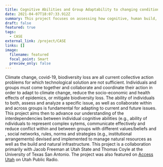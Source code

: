 ```yaml
---
title: Cognitive Abilities and Group Adaptability to changing conditions
date: 2021-04-07T18:07:33.912Z
summary: This project focuses on assessing how cognitive, human build, natural and social infrastructure affect adaptation and resilience.
draft: false
featured: true
tags:
  - CASE
external_link: /project/CASE
links: []
image:
  filename: featured
  focal_point: Smart
  preview_only: false
---
```

Climate change, covid-19, biodiversity loss are all current collective action problems for which technological solution are not sufficient. Individuals and groups must come together and collaborate and coordinate their action in order to adapt to climate change, reduce the socio-economic and health effects of epidemics, or mitigate biodiversity loss. The ability of individuals to both, assess and analyze a specific issue, as well as collaborate within and across groups is fundamental for adapting to current and future issues. This project aims then to advance our understanding of the interdependencies between individual cognitive abilities (e.g., ability of ndividuals to represent complex sytems, communicate effectively and reduce conflict within and between groups with different values/beliefs and , social networks, rules, norms and strategies (e.g., institutional arrangements) devised and implemented to manage natural resources as well as the build and natural infrastructure. This project is a collaboration primarily with Jacob Freeman at Utah State and Thomas Coyle at the University of Texas San Antonio. The project was also featured on [Access Utah](https://www.upr.org/post/iq-and-social-intelligence-wednesdays-access-utah) on Utah Public Radio.
